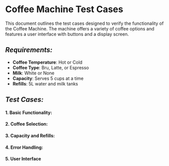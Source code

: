 # Coffee Machine Test Cases
This document outlines the test cases designed to verify the functionality of the Coffee Machine. The machine offers a variety of coffee options and features a user interface with buttons and a display screen.

## _Requirements:_

- **Coffee Temperature**: Hot or Cold
- **Coffee Type**: Bru, Latte, or Espresso
- **Milk**: White or None
- **Capacity**: Serves 5 cups at a time
- **Refills**: 5L water and milk tanks

## _Test Cases:_
#### 1. Basic Functionality:
#### 2. Coffee Selection:
#### 3. Capacity and Refills:
#### 4. Error Handling:
#### 5. User Interface
